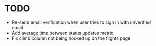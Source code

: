 # TODO

- Re-send email verification when user tries to sign in with unverified email
- Add average time between status updates metric
- Fix climb column not being hooked up on the flights page
